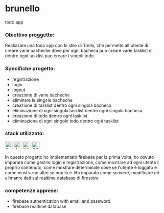 # brunello
todo app
### Obiettivo proggetto: 
Realizzare una todo app con lo stile di Trello, che permette all'utente di creare varie bacheche dove per ogni bacheca puo creare varie tasklist
e dentro ogni tasklist puo creare i singoli todo.

### Specifiche progetto: 
- registrazione
- login
- logout
- creazione di varie bacheche
- eliminare le singole bacheche
- creazione di tasklist dentro ogni singola bacheca
- eliminazione di ogni singola tasklist dentro ogni singola bacheca
- creazione di todo dentro ogni tasklist
- eliminazione di ogni singolo todo dentro ogni tasklist

### stack utilizzato:
<img src="https://img.shields.io/badge/Firebase-282C34?logo=firebase&logoColor=FFCA28" alt="Firebase logo" title="Firebase" height="25" /> <img src="https://img.shields.io/badge/JavaScript-282C34?logo=javascript&logoColor=F7DF1E" alt="JavaScript logo" title="JavaScript" height="25" /> <img src="https://img.shields.io/badge/HTML5-282C34?logo=html5&logoColor=E34F26" alt="HTML5 logo" title="HTML5" height="25" /> <img src="https://img.shields.io/badge/CSS3-282C34?logo=css3&logoColor=1572B6" alt="CSS3 logo" title="CSS3" height="25" />

 In questo progetto ho implementato firebase per la prima volta, ho dovuto imparare come gestire login e registrazione, come mostrare ad ogni utente il proprio
 contenuto, come mostrare determinate cose se l'utente è loggato e come mostrarne altre se non lo è. 
 Ho imparato come scrivere, modificare ed elimanre dati sul realtime database di firestore
                    
### competenze apprese:                   
- firebase authentication with email and password
- firebase realtime database


